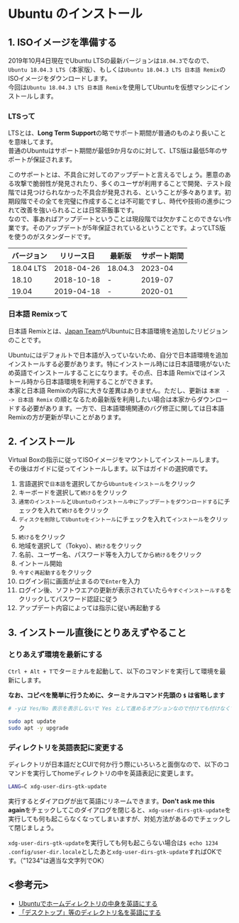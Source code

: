 # Ubuntu のインストール

## 1. ISOイメージを準備する

2019年10月4日現在でUbuntu LTSの最新バージョンは`18.04.3`でなので、`Ubuntu 18.04.3 LTS`（本家版）、もしくは`Ubuntu 18.04.3 LTS 日本語 Remix`のISOイメージをダウンロードします。  \
今回は`Ubuntu 18.04.3 LTS 日本語 Remix`を使用してUbuntuを仮想マシンにインストールします。

### LTSって

LTSとは、**Long Term Support**の略でサポート期間が普通のものより長いことを意味してます。  \
普通のUbuntuはサポート期間が最低9か月なのに対して、LTS版は最低5年のサポートが保証されます。

このサポートとは、不具合に対してのアップデートと言えるでしょう。悪意のある攻撃で脆弱性が発見されたり、多くのユーザが利用することで開発、テスト段階では見つけられなかった不具合が発見される、ということが多々あります。初期段階でその全てを完璧に作成することは不可能ですし、時代や技術の進歩につれて改善を強いられることは日常茶飯事です。  \
なので、事あればアップデートということは現段階では欠かすことのできない作業です。そのアップデートが5年保証されているということです。よってLTS版を使うのがスタンダードです。

| バージョン | リリース日 | 最新版 | サポート期間 |
| --------- | ---------- | ------- | ------- |
| 18.04 LTS | 2018-04-26 | 18.04.3 | 2023-04 |
| 18.10     | 2018-10-18 | -       | 2019-07 |
| 19.04     | 2019-04-18 | -       | 2020-01 |

### 日本語 Remixって

日本語 Remixとは、[Japan Team](https://www.ubuntulinux.jp)がUbuntuに日本語環境を追加したリビジョンのことです。

Ubuntuにはデフォルトで日本語が入っていないため、自分で日本語環境を追加インストールする必要があります。特にインストール時には日本語環境がないため英語でインストールすることになります。その点、日本語 Remixではインストール時から日本語環境を利用することができます。  \
本家と日本語 Remixの内容に大きな差異はありません。ただし、更新は `本家  --> 日本語 Remix` の順となるため最新版を利用したい場合は本家からダウンロードする必要があります。一方で、日本語環境関連のバグ修正に関しては日本語 Remixの方が更新が早いことがあります。

## 2. インストール

Virtual Boxの指示に従ってISOイメージをマウントしてインストールします。  \
その後はガイドに従ってイントールします。以下はガイドの選択順です。

1. 言語選択で`日本語`を選択してから`Ubuntuをインストール`をクリック
1. キーボードを選択して`続ける`をクリック
1. `通常のインストール`と`Ubuntuのインストール中にアップデートをダウンロードする`にチェックを入れて`続ける`をクリック
1. `ディスクを削除してUbuntuをイントール`にチェックを入れて`インストール`をクリック
1. `続ける`をクリック
1. 地域を選択して（Tokyo）、`続ける`をクリック
1. 名前、ユーザー名、パスワード等を入力してから`続ける`をクリック
1. イントール開始
1. `今すぐ再起動する`をクリック
1. ログイン前に画面が止まるので`Enter`を入力
1. ログイン後、ソフトウエアの更新が表示されていたら`今すぐインストールする`をクリックしてパスワード認証に従う
1. アップデート内容によっては指示に従い再起動する

## 3. インストール直後にとりあえずやること

### とりあえず環境を最新にする

`Ctrl + Alt + T`でターミナルを起動して、以下のコマンドを実行して環境を最新にします。

**なお、コピペを簡単に行うために、ターミナルコマンド先頭の `$` は省略します**

```bash
# -yは Yes/No 表示を表示しないで Yes として進めるオプションなので付けても付けなくても良い

sudo apt update
sudo apt -y upgrade
```

### ディレクトリを英語表記に変更する

ディレクトリが日本語だとCUIで何か行う際にいろいろと面倒なので、以下のコマンドを実行してhomeディレクトリの中を英語表記に変更します。

```bash
LANG=C xdg-user-dirs-gtk-update
```

実行するとダイアログが出て英語にリネームできます。**Don't ask me this again**をチェックしてこのダイアログを閉じると、`xdg-user-dirs-gtk-update`を実行しても何も起こらなくなってしまいますが、対処方法があるのでチェックして閉じましょう。

`xdg-user-dirs-gtk-update`を実行しても何も起こらない場合は`$ echo 1234 .config/user-dir.locale`としたあと`xdg-user-dirs-gtk-update`すればOKです。（"1234"は適当な文字列でOK）

## <参考元>

- [Ubuntuでホームディレクトリの中身を英語にする](https://qiita.com/taiko19xx/items/d1a001bfc25245b91354)
- [「デスクトップ」等のディレクトリ名を英語にする](https://qiita.com/take5249/items/13ada73bbd01ee12a2c3)
